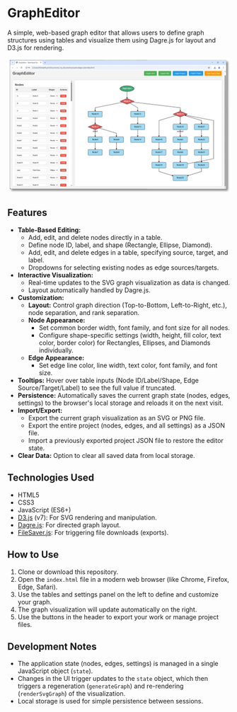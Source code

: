 # GraphEditor

A simple, web-based graph editor that allows users to define graph structures using tables and visualize them using Dagre.js for layout and D3.js for rendering.

![Screenshot](screenshot.jpg)

## Features

*   **Table-Based Editing:**
    *   Add, edit, and delete nodes directly in a table.
    *   Define node ID, label, and shape (Rectangle, Ellipse, Diamond).
    *   Add, edit, and delete edges in a table, specifying source, target, and label.
    *   Dropdowns for selecting existing nodes as edge sources/targets.
*   **Interactive Visualization:**
    *   Real-time updates to the SVG graph visualization as data is changed.
    *   Layout automatically handled by Dagre.js.
*   **Customization:**
    *   **Layout:** Control graph direction (Top-to-Bottom, Left-to-Right, etc.), node separation, and rank separation.
    *   **Node Appearance:**
        *   Set common border width, font family, and font size for all nodes.
        *   Configure shape-specific settings (width, height, fill color, text color, border color) for Rectangles, Ellipses, and Diamonds individually.
    *   **Edge Appearance:**
        *   Set edge line color, line width, text color, font family, and font size.
*   **Tooltips:** Hover over table inputs (Node ID/Label/Shape, Edge Source/Target/Label) to see the full value if truncated.
*   **Persistence:** Automatically saves the current graph state (nodes, edges, settings) to the browser's local storage and reloads it on the next visit.
*   **Import/Export:**
    *   Export the current graph visualization as an SVG or PNG file.
    *   Export the entire project (nodes, edges, and all settings) as a JSON file.
    *   Import a previously exported project JSON file to restore the editor state.
*   **Clear Data:** Option to clear all saved data from local storage.

## Technologies Used

*   HTML5
*   CSS3
*   JavaScript (ES6+)
*   [D3.js](https://d3js.org/) (v7): For SVG rendering and manipulation.
*   [Dagre.js](https://github.com/dagrejs/dagre): For directed graph layout.
*   [FileSaver.js](https://github.com/eligrey/FileSaver.js/): For triggering file downloads (exports).

## How to Use

1.  Clone or download this repository.
2.  Open the `index.html` file in a modern web browser (like Chrome, Firefox, Edge, Safari).
3.  Use the tables and settings panel on the left to define and customize your graph.
4.  The graph visualization will update automatically on the right.
5.  Use the buttons in the header to export your work or manage project files.

## Development Notes

*   The application state (nodes, edges, settings) is managed in a single JavaScript object (`state`).
*   Changes in the UI trigger updates to the `state` object, which then triggers a regeneration (`generateGraph`) and re-rendering (`renderSvgGraph`) of the visualization.
*   Local storage is used for simple persistence between sessions.
